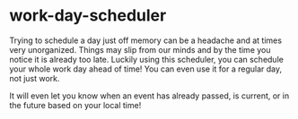 # work-day-scheduler

Trying to schedule a day just off memory can be a headache and at times very unorganized. Things may slip from our minds and by the time you notice it is already too late. Luckily using this scheduler, you can schedule your whole work day ahead of time! You can even use it for a regular day, not just work.

It will even let you know when an event has already passed, is current, or in the future based on your local time!